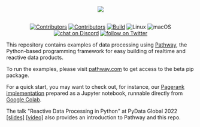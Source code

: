 <div align="center">
  <img src="https://pathway.com/logo-light.svg" /><br /><br />
</div>
<p align="center">
    <a href="https://github.com/pathwaycom/pathway-examples/blob/main/LICENSE">
        <img src="https://img.shields.io/github/license/pathwaycom/pathway-examples?style=plastic" alt="Contributors"/></a>
    <a href="https://github.com/pathwaycom/pathway-examples/graphs/contributors">
        <img src="https://img.shields.io/github/contributors/pathwaycom/pathway-examples?style=plastic" alt="Contributors"/></a>
    <a href="https://github.com/pathwaycom/pathway-examples/actions/workflows/install_package.yml">
        <img src="https://img.shields.io/github/actions/workflow/status/pathwaycom/pathway-examples/install_package.yml?style=plastic" alt="Build" /></a> 
        <img src="https://img.shields.io/badge/OS-Linux-green" alt="Linux"/>
        <img src="https://img.shields.io/badge/OS-macOS-green" alt="macOS"/>
      <br>
    <a href="https://discord.gg/pathway">
        <img src="https://img.shields.io/discord/1042405378304004156?logo=discord"
            alt="chat on Discord"></a>
    <a href="https://twitter.com/intent/follow?screen_name=pathway_com">
        <img src="https://img.shields.io/twitter/follow/pathway_com?style=social&logo=twitter"
            alt="follow on Twitter"></a>
</p>



This repository contains examples of data processing using [Pathway](https://pathway.com/developers/documentation/introduction/welcome), the Python-based programming framework for easy building of realtime and reactive data products.

To run the examples, please visit [pathway.com](https://pathway.com/developers/documentation/introduction/installation-and-first-steps) to get access to the beta pip package.

For a quick start, you may want to check out, for instance, our [Pagerank implementation](tutorials/pagerank.ipynb) prepared as a Jupyter notebook, runnable directly from [Google Colab](https://colab.research.google.com/github/pathwaycom/pathway-examples/blob/main/tutorials/pagerank.ipynb).

The talk "Reactive Data Processing in Python" at PyData Global 2022 [[slides]](/Pathway%20-%20PyData%20Global%202022.pdf) [[video]](https://vimeo.com/pathwaycom/pydata2022) also provides an introduction to Pathway and this repo.
